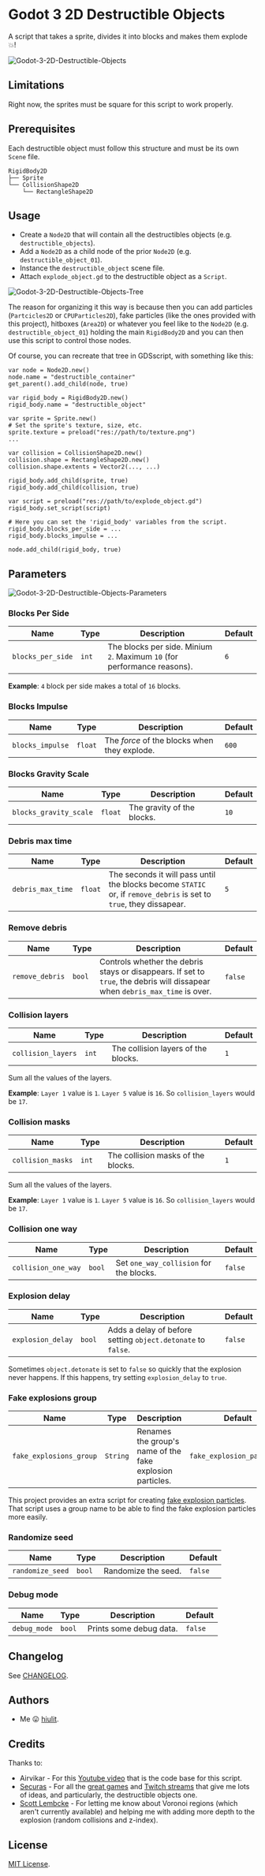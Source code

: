 # Godot 3 2D Destructible Objects

A script that takes a sprite, divides it into blocks and makes them explode 💥!

![Godot-3-2D-Destructible-Objects](examples/Godot-3-2D-Destructible-Objects.gif)

## Limitations

Right now, the sprites must be square for this script to work properly.

## Prerequisites

Each destructible object must follow this structure and must be its own `Scene` file.

```
RigidBody2D
├── Sprite
└── CollisionShape2D
    └── RectangleShape2D
```

## Usage

* Create a `Node2D` that will contain all the destructibles objects (e.g. `destructible_objects`).
* Add a `Node2D` as a child node of the prior `Node2D` (e.g. `destructible_object_01`).
* Instance the `destructible_object` scene file.
* Attach `explode_object.gd` to the destructible object as a `Script`.

![Godot-3-2D-Destructible-Objects-Tree](examples/tree.png)

The reason for organizing it this way is because then you can add particles (`Partcicles2D` or `CPUParticles2D`), fake particles (like the ones provided with this project), hitboxes (`Area2D`) or whatever you feel like to the `Node2D` (e.g. `destructible_object_01`) holding the main `RigidBody2D` and you can then use this script to control those nodes.

Of course, you can recreate that tree in GDSscript, with something like this:

```
var node = Node2D.new()
node.name = "destructible_container"
get_parent().add_child(node, true)

var rigid_body = RigidBody2D.new()
rigid_body.name = "destructible_object"

var sprite = Sprite.new()
# Set the sprite's texture, size, etc.
sprite.texture = preload("res://path/to/texture.png")
...

var collision = CollisionShape2D.new()
collision.shape = RectangleShape2D.new()
collision.shape.extents = Vector2(..., ...)

rigid_body.add_child(sprite, true)
rigid_body.add_child(collision, true)

var script = preload("res://path/to/explode_object.gd")
rigid_body.set_script(script)

# Here you can set the 'rigid_body' variables from the script.
rigid_body.blocks_per_side = ...
rigid_body.blocks_impulse = ...

node.add_child(rigid_body, true)
```

## Parameters

![Godot-3-2D-Destructible-Objects-Parameters](examples/parameters.png)

### Blocks Per Side

| Name | Type | Description | Default |
| --- | --- | --- | --- |
| `blocks_per_side` | `int` | The blocks per side. Minium `2`. Maximum `10` (for performance reasons). | `6` |

 **Example**: `4` block per side makes a total of `16` blocks.

### Blocks Impulse

| Name | Type | Description | Default |
| --- | --- | --- | --- |
| `blocks_impulse` | `float` | The *force* of the blocks when they explode. | `600` |

### Blocks Gravity Scale

| Name | Type | Description | Default |
| --- | --- | --- | --- |
| `blocks_gravity_scale` | `float` | The gravity of the blocks. | `10` |

### Debris max time

| Name | Type | Description | Default |
| --- | --- | --- | --- |
| `debris_max_time` | `float` | The seconds it will pass until the blocks become `STATIC` or, if `remove_debris` is set to `true`, they dissapear. | `5` |

### Remove debris

| Name | Type | Description | Default |
| --- | --- | --- | --- |
| `remove_debris` | `bool` | Controls whether the debris stays or disappears. If set to `true`, the debris will dissapear when `debris_max_time` is over. | `false` |

### Collision layers

| Name | Type | Description | Default |
| --- | --- | --- | --- |
| `collision_layers` | `int` | The collision layers of the blocks. | `1` |

Sum all the values of the layers.

**Example**: `Layer 1` value is `1`. `Layer 5` value is `16`. So `collision_layers` would be `17`.

### Collision masks

| Name | Type | Description | Default |
| --- | --- | --- | --- |
| `collision_masks` | `int` | The collision masks of the blocks. | `1` |

Sum all the values of the layers.

**Example**: `Layer 1` value is `1`. `Layer 5` value is `16`. So `collision_layers` would be `17`.

### Collision one way

| Name | Type | Description | Default |
| --- | --- | --- | --- |
| `collision_one_way` | `bool` | Set `one_way_collision` for the blocks. | `false` |

### Explosion delay

| Name | Type | Description | Default |
| --- | --- | --- | --- |
| `explosion_delay` | `bool` | Adds a delay of before setting `object.detonate` to `false`. | `false` |

Sometimes `object.detonate` is set to `false` so quickly that the explosion never happens. If this happens, try setting `explosion_delay` to `true`.

### Fake explosions group

| Name | Type | Description | Default |
| --- | --- | --- | --- |
| `fake_explosions_group` | `String` |  Renames the group's name of the fake explosion particles. | `fake_explosion_particles` |

This project provides an extra script for creating [fake explosion particles](https://github.com/hiulit/Godot-3-2D-Fake-Explosion-Particles). That script uses a group name to be able to find the fake explosion particles more easily.

### Randomize seed

| Name | Type | Description | Default |
| --- | --- | --- | --- |
| `randomize_seed` | `bool` |  Randomize the seed. | `false` |

### Debug mode

| Name | Type | Description | Default |
| --- | --- | --- | --- |
| `debug_mode` | `bool` |  Prints some debug data. | `false` |

## Changelog

See [CHANGELOG](CHANGELOG.md).

## Authors

* Me 😛 [hiulit](https://github.com/hiulit).

## Credits

Thanks to:

* Airvikar - For this [Youtube video](https://www.youtube.com/watch?v=ExX7Qyldtfg) that is the code base for this script.
* [Securas](https://twitter.com/Securas2010) - For all the [great games](https://securas.itch.io/) and [Twitch streams](https://www.twitch.tv/sec_ras/videos?filter=all&sort=time) that give me lots of ideas, and particularly, the destructible objects one.
* [Scott Lembcke](https://twitter.com/slembcke) - For letting me know about Voronoi regions (which aren't currently available) and helping me with adding more depth to the explosion (random collisions and z-index).


## License

[MIT License](LICENSE).